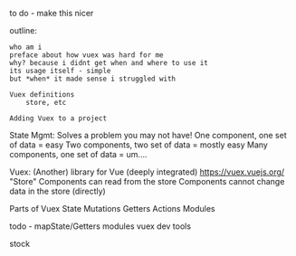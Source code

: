 
to do - make this nicer

outline:

	who am i
	preface about how vuex was hard for me
	why? because i didnt get when and where to use it
	its usage itself - simple
	but *when* it made sense i struggled with

	Vuex definitions
		store, etc

	Adding Vuex to a project





State Mgmt:
	Solves a problem you may not have!
	One component, one set of data = easy
	Two components, two set of data = mostly easy
	Many components, one set of data = um....

Vuex:
	(Another) library for Vue (deeply integrated)
	https://vuex.vuejs.org/
	"Store"
	Components can read from the store
	Components cannot change data in the store (directly)

Parts of Vuex
	State
	Mutations
	Getters
	Actions
	Modules

todo - 
mapState/Getters
modules
vuex dev tools

stock

